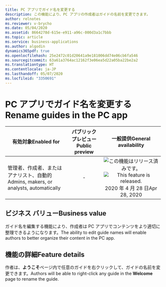 ```yaml
---
title: PC アプリでガイド名を変更する
description: この機能により、PC アプリの作成者はガイドの名前を変更できます。
author: relnotes
ms.reviewer: v-brycho
ms.date: 05/04/2020
ms.assetid: 8664278d-615e-e911-a96c-000d3a1c7bbb
ms.topic: article
ms.service: business-applications
ms.author: algodin
dynamics365pdf: true
ms.openlocfilehash: 25e2472c01d20641a9e181006dd74e06cb6fa546
ms.sourcegitcommit: 63a61a3764ac12162f3e06ea5d22a05ba22be2a2
ms.translationtype: HT
ms.contentlocale: ja-JP
ms.lasthandoff: 05/07/2020
ms.locfileid: "3350691"
---
```

# <a name="rename-guides-in-the-pc-app"></a><span data-ttu-id="eef43-103">PC アプリでガイド名を変更する</span><span class="sxs-lookup"><span data-stu-id="eef43-103">Rename guides in the PC app</span></span>


| <span data-ttu-id="eef43-104">有効対象</span><span class="sxs-lookup"><span data-stu-id="eef43-104">Enabled for</span></span>    |  <span data-ttu-id="eef43-105">パブリック プレビュー</span><span class="sxs-lookup"><span data-stu-id="eef43-105">Public preview</span></span> | <span data-ttu-id="eef43-106">一般提供</span><span class="sxs-lookup"><span data-stu-id="eef43-106">General availability</span></span> | 
| ---------- | :----------: |:----------: |
|<span data-ttu-id="eef43-107">管理者、作成者、またはアナリスト、自動的</span><span class="sxs-lookup"><span data-stu-id="eef43-107">Admins, makers, or analysts, automatically</span></span>|-| <span data-ttu-id="eef43-108">![この機能はリリース済みです。](/dynamics365-release-plan/media/green-checkmark.png "この機能はリリース済みです。")</span><span class="sxs-lookup"><span data-stu-id="eef43-108">![This feature is released.](/dynamics365-release-plan/media/green-checkmark.png "This feature is released.")</span></span> <span data-ttu-id="eef43-109">2020 年 4 月 28 日</span><span class="sxs-lookup"><span data-stu-id="eef43-109">Apr 28, 2020</span></span>|


## <a name="business-value"></a><span data-ttu-id="eef43-110">ビジネス バリュー</span><span class="sxs-lookup"><span data-stu-id="eef43-110">Business value</span></span>
<!-- bv start -->
<span data-ttu-id="eef43-111">ガイド名を編集する機能により、作成者は PC アプリでコンテンツをより適切に整理できるようになります。</span><span class="sxs-lookup"><span data-stu-id="eef43-111">The ability to edit guide names will enable authors to better organize their content in the PC app.</span></span>
<!-- bv end -->



## <a name="feature-details"></a><span data-ttu-id="eef43-112">機能の詳細</span><span class="sxs-lookup"><span data-stu-id="eef43-112">Feature details</span></span>
<!--feature detail start -->
<span data-ttu-id="eef43-113">作者は、**ようこそ**ページ内で任意のガイドを右クリックして、ガイドの名前を変更できます。</span><span class="sxs-lookup"><span data-stu-id="eef43-113">Authors will be able to right-click any guide in the **Welcome** page to rename the guide.</span></span> 
<!--feature detail end -->









